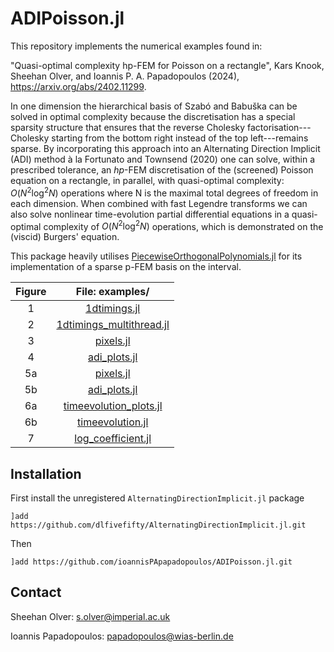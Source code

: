 # ADIPoisson.jl

This repository implements the numerical examples found in:

"Quasi-optimal complexity hp-FEM for Poisson on a rectangle", Kars Knook, Sheehan Olver, and Ioannis P. A. Papadopoulos (2024), https://arxiv.org/abs/2402.11299.

In one dimension the hierarchical basis of Szabó and Babuška can be  solved in optimal complexity because the discretisation has a special sparsity structure that ensures that the reverse Cholesky factorisation---Cholesky starting from the bottom right instead of the top left---remains sparse. By incorporating this approach into an Alternating Direction Implicit (ADI) method à la Fortunato and Townsend (2020) one can solve, within a prescribed tolerance, an $hp$-FEM discretisation of the (screened) Poisson equation on a rectangle, in parallel, with quasi-optimal complexity: $O(N^2 \log^2 N)$ operations where N is the maximal total degrees of freedom in each dimension. When combined with fast Legendre transforms we can also solve nonlinear time-evolution partial differential equations in a quasi-optimal complexity of $O(N^2 \log^2 N)$ operations, which is demonstrated on the (viscid) Burgers' equation.

This package heavily utilises [PiecewiseOrthogonalPolynomials.jl](https://github.com/JuliaApproximation/PiecewiseOrthogonalPolynomials.jl) for its implementation of a sparse p-FEM basis on the interval.

|Figure|File: examples/|
|:-:|:-:|
|1|[1dtimings.jl](https://github.com/ioannisPApapadopoulos/ADIPoisson.jl/blob/main/scripts/1dtimings.jl)|
|2|[1dtimings_multithread.jl](https://github.com/ioannisPApapadopoulos/ADIPoisson.jl/blob/main/scripts/1dtimings_multithread.jl)|
|3|[pixels.jl](https://github.com/ioannisPApapadopoulos/ADIPoisson.jl/blob/main/scripts/pixels.jl)|
|4|[adi_plots.jl](https://github.com/ioannisPApapadopoulos/ADIPoisson.jl/blob/main/scripts/adi_plots.jl)|
|5a|[pixels.jl](https://github.com/ioannisPApapadopoulos/ADIPoisson.jl/blob/main/scripts/pixels.jl)|
|5b|[adi_plots.jl](https://github.com/ioannisPApapadopoulos/ADIPoisson.jl/blob/main/scripts/adi_plots.jl)|
|6a|[timeevolution_plots.jl](https://github.com/ioannisPApapadopoulos/ADIPoisson.jl/blob/main/scripts/timeevolution_plots.jl)|
|6b|[timeevolution.jl](https://github.com/ioannisPApapadopoulos/ADIPoisson.jl/blob/main/scripts/timeevolution.jl)|
|7|[log_coefficient.jl](https://github.com/ioannisPApapadopoulos/ADIPoisson.jl/blob/main/scripts/log_coefficient.jl)|

## Installation

First install the unregistered ```AlternatingDirectionImplicit.jl``` package

```]add https://github.com/dlfivefifty/AlternatingDirectionImplicit.jl.git```

Then 

```]add https://github.com/ioannisPApapadopoulos/ADIPoisson.jl.git```


## Contact
Sheehan Olver: s.olver@imperial.ac.uk

Ioannis Papadopoulos: papadopoulos@wias-berlin.de
